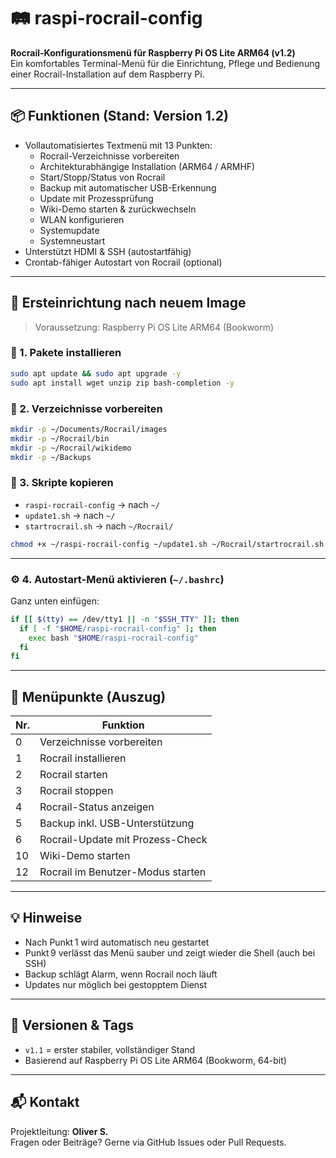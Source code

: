 # 🛤️ raspi-rocrail-config

**Rocrail-Konfigurationsmenü für Raspberry Pi OS Lite ARM64 (v1.2)**  
Ein komfortables Terminal-Menü für die Einrichtung, Pflege und Bedienung einer Rocrail-Installation auf dem Raspberry Pi.

---

## 📦 Funktionen (Stand: Version 1.2)

- Vollautomatisiertes Textmenü mit 13 Punkten:
  - Rocrail-Verzeichnisse vorbereiten
  - Architekturabhängige Installation (ARM64 / ARMHF)
  - Start/Stopp/Status von Rocrail
  - Backup mit automatischer USB-Erkennung
  - Update mit Prozessprüfung
  - Wiki-Demo starten & zurückwechseln
  - WLAN konfigurieren
  - Systemupdate
  - Systemneustart
- Unterstützt HDMI & SSH (autostartfähig)
- Crontab-fähiger Autostart von Rocrail (optional)

---

## 🚀 Ersteinrichtung nach neuem Image

> Voraussetzung: Raspberry Pi OS Lite ARM64 (Bookworm)

### 🔧 1. Pakete installieren
```bash
sudo apt update && sudo apt upgrade -y
sudo apt install wget unzip zip bash-completion -y
```

### 📁 2. Verzeichnisse vorbereiten
```bash
mkdir -p ~/Documents/Rocrail/images
mkdir -p ~/Rocrail/bin
mkdir -p ~/Rocrail/wikidemo
mkdir -p ~/Backups
```

### 🧾 3. Skripte kopieren
- `raspi-rocrail-config` → nach `~/`
- `update1.sh` → nach `~/`
- `startrocrail.sh` → nach `~/Rocrail/`

```bash
chmod +x ~/raspi-rocrail-config ~/update1.sh ~/Rocrail/startrocrail.sh
```

---

### ⚙️ 4. Autostart-Menü aktivieren (`~/.bashrc`)

Ganz unten einfügen:
```bash
if [[ $(tty) == /dev/tty1 || -n "$SSH_TTY" ]]; then
  if [ -f "$HOME/raspi-rocrail-config" ]; then
    exec bash "$HOME/raspi-rocrail-config"
  fi
fi
```

---

## 📜 Menüpunkte (Auszug)

| Nr. | Funktion                           |
|-----|------------------------------------|
| 0   | Verzeichnisse vorbereiten          |
| 1   | Rocrail installieren               |
| 2   | Rocrail starten                    |
| 3   | Rocrail stoppen                    |
| 4   | Rocrail-Status anzeigen            |
| 5   | Backup inkl. USB-Unterstützung     |
| 6   | Rocrail-Update mit Prozess-Check   |
| 10  | Wiki-Demo starten                  |
| 12  | Rocrail im Benutzer-Modus starten  |

---

## 💡 Hinweise

- Nach Punkt 1 wird automatisch neu gestartet
- Punkt 9 verlässt das Menü sauber und zeigt wieder die Shell (auch bei SSH)
- Backup schlägt Alarm, wenn Rocrail noch läuft
- Updates nur möglich bei gestopptem Dienst

---

## 🏁 Versionen & Tags

- `v1.1` = erster stabiler, vollständiger Stand  
- Basierend auf Raspberry Pi OS Lite ARM64 (Bookworm, 64-bit)

---

## 📬 Kontakt

Projektleitung: **Oliver S.**  
Fragen oder Beiträge? Gerne via GitHub Issues oder Pull Requests.

